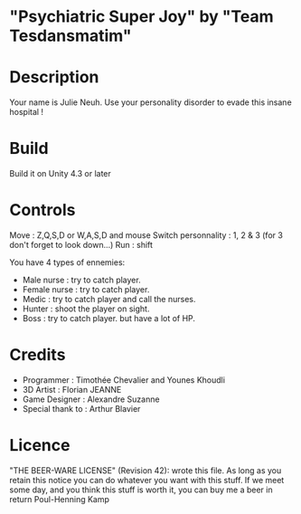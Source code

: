 "Psychiatric Super Joy" by "Team Tesdansmatim"
========

Description
========
Your name is Julie Neuh. Use your personality disorder to evade this insane hospital !

Build
========
Build it on Unity 4.3 or later


Controls
========
Move : Z,Q,S,D or W,A,S,D and mouse
Switch personnality : 1, 2 & 3 (for 3 don't forget to look down...)
Run : shift

You have 4 types of ennemies:
- Male nurse : try to catch player.
- Female nurse : try to catch player.
- Medic : try to catch player  and call the nurses.
- Hunter : shoot the player on sight.
- Boss : try to catch player. but have a lot of HP.

Credits
========
- Programmer : Timothée Chevalier and Younes Khoudli
- 3D Artist : Florian JEANNE
- Game Designer : Alexandre Suzanne
- Special thank to : Arthur Blavier

Licence
========
"THE BEER-WARE LICENSE" (Revision 42):
<Team Tesdansmatim> wrote this file. As long as you retain this notice you
can do whatever you want with this stuff. If we meet some day, and you think
this stuff is worth it, you can buy me a beer in return Poul-Henning Kamp
